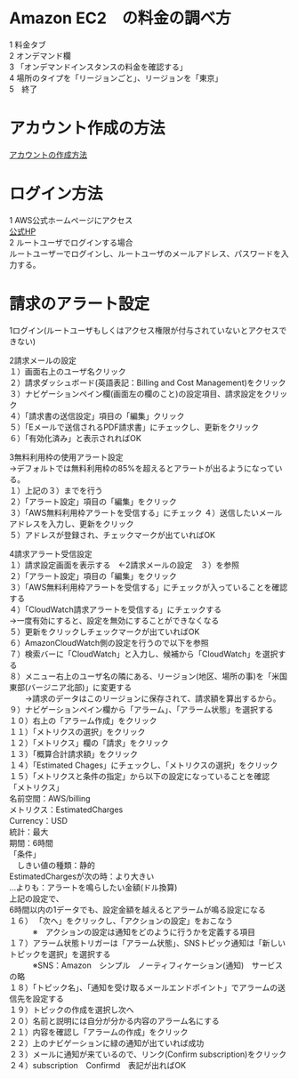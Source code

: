 # Amazon EC2　の料金の調べ方  
1 料金タブ  
2 オンデマンド欄  
3 「オンデマンドインスタンスの料金を確認する」  
4 場所のタイプを「リージョンごと」、リージョンを「東京」  
5　終了  

# アカウント作成の方法　　
[アカウントの作成方法](https://aws.amazon.com/jp/register-flow/)  


# ログイン方法  
1 AWS公式ホームページにアクセス  
[公式HP](https://aws.amazon.com/jp)  
2 ルートユーザでログインする場合  
  ルートユーザーでログインし、ルートユーザのメールアドレス、パスワードを入力する。  
  

# 請求のアラート設定  
  1ログイン(ルートユーザもしくはアクセス権限が付与されていないとアクセスできない)  
    
  2請求メールの設定  
   １）画面右上のユーザ名クリック  
   ２）請求ダッシュボード(英語表記：Billing and Cost Management)をクリック  
   ３）ナビゲーションペイン欄(画面左の欄のこと)の設定項目、請求設定をクリック  
   ４）「請求書の送信設定」項目の「編集」クリック  
   ５）「Eメールで送信されるPDF請求書」にチェックし、更新をクリック  
   ６）「有効化済み」と表示されればOK  

  3無料利用枠の使用アラート設定  
  →デフォルトでは無料利用枠の85%を超えるとアラートが出るようになっている。  
   １）上記の３）までを行う  
   ２）「アラート設定」項目の「編集」をクリック  
   ３）「AWS無料利用枠アラートを受信する」にチェック 
   ４）送信したいメールアドレスを入力し、更新をクリック  
   ５）アドレスが登録され、チェックマークが出ていればOK  

  4請求アラート受信設定  
  １）請求設定画面を表示する　←2請求メールの設定　３）を参照  
  ２）「アラート設定」項目の「編集」をクリック  
  ３）「AWS無料利用枠アラートを受信する」にチェックが入っていることを確認する  
  ４）「CloudWatch請求アラートを受信する」にチェックする  
     →一度有効にすると、設定を無効にすることができなくなる  
  ５）更新をクリックしチェックマークが出ていればOK  
  ６）AmazonCloudWatch側の設定を行うので以下を参照  
  ７）検索バーに「CloudWatch」と入力し、候補から「CloudWatch」を選択する  
  ８）メニュー右上のユーザ名の隣にある、リージョン(地区、場所の事)を「米国東部(バージニア北部)」に変更する  
  　　→請求のデータはこのリージョンに保存されて、請求額を算出するから。  
  ９）ナビゲーションペイン欄から「アラーム」、「アラーム状態」を選択する  
  １０）右上の「アラーム作成」をクリック  
  １１）「メトリクスの選択」をクリック  
  １２）「メトリクス」欄の「請求」をクリック  
  １３）「概算合計請求額」をクリック  
  １４）「Estimated Chages」にチェックし、「メトリクスの選択」をクリック  
  １５）「メトリクスと条件の指定」から以下の設定になっていることを確認  
        「メトリクス」  
        名前空間：AWS/billing  
        メトリクス：EstimatedCharges  
        Currency：USD  
        統計：最大  
        期間：6時間  
        「条件」  
      　しきい値の種類：静的  
       EstimatedChargesが次の時：より大きい  
       ...よりも：アラートを鳴らしたい金額(ドル換算)  
         上記の設定で、  
         6時間以内の1データでも、設定金額を越えるとアラームが鳴る設定になる  
    １６） 「次へ」をクリックし、「アクションの設定」をおこなう  
    　　　※　アクションの設定は通知をどのように行うかを定義する項目  
    １７）アラーム状態トリガーは「アラーム状態」、SNSトピック通知は「新しいトピックを選択」を選択する  
    　　　※SNS：Amazon　シンプル　ノーティフィケーション(通知)　サービス　の略  
    １８）「トピック名」、「通知を受け取るメールエンドポイント」でアラームの送信先を設定する  
    １９）トピックの作成を選択し次へ  
    ２０）名前と説明には自分が分かる内容のアラーム名にする  
    ２１）内容を確認し「アラームの作成」をクリック  
    ２２）上のナビゲーションに緑の通知が出ていれば成功  
    ２３）メールに通知が来ているので、リンク(Confirm subscription)をクリック  
    ２４）subscription　Confirmd　表記が出ればOK  
    
    
    
    
       
    
    
  
  
 

